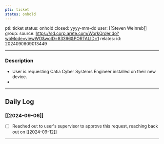 ```yaml
---
pti: ticket
status: onhold
---
```

pti: ticket 
status: onhold
closed: yyyy-mm-dd
user: [[Steven Weinreb]]
group: 
source: https://sd.corp.arete.com/WorkOrder.do?woMode=viewWO&woID=83366&PORTALID=1
relates: 
id: 2024090609013449

---
### Description
- User is requesting Catia Cyber Systems Engineer installed on their new device.
-

---
## Daily Log
### [[2024-09-06]]
- [ ] Reached out to user's supervisor to approve this request, reaching back out on [[2024-09-12]]
---




